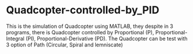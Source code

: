 # Quadcopter-controlled-by_PID
This is the simulation of Quadcopter using MATLAB, they despite in 3 programs, there is Quadcopter controlled by Proportional (P), Proportional-Integral (PI), Proportional-Derivative (PD). The Quadcopter can be test with 3 option of Path (Circular, Spiral and lemniscate)
